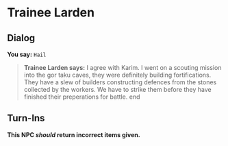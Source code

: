 # Trainee Larden


## Dialog

**You say:** `Hail`



>**Trainee Larden says:** I agree with Karim. I went on a scouting mission into the gor taku caves, they were definitely building fortifications. They have a slew of builders constructing defences from the stones collected by the workers. We have to strike them before they have finished their preperations for battle.
end



## Turn-Ins



**This NPC *should* return incorrect items given.**





